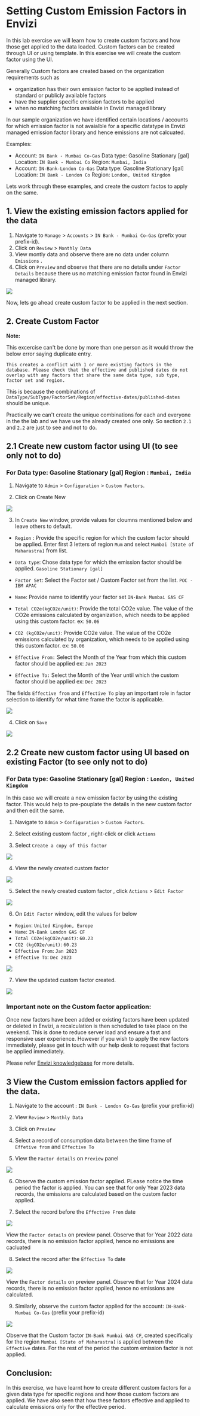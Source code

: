
# Setting Custom Emission Factors in Envizi

In this lab exercise we will learn how to create custom factors and how those get applied to the data loaded. 
Custom factors can be created through UI or using template. In this exercise we will create the custom factor using the UI. 

Generally Custom factors are created based on the organization requirements such  as 
- organization has their own emission factor to be applied instead of standard or publicly available factors
- have the supplier specific emission factors to be applied 
- when no matching factors available in Envizi managed library 


In our sample organization we have identified certain locations / accounts for which emission factor is not avaialble for a specific datatype in Envizi managed emission factor library and hence emissions are not calcuated.

Examples:
- Account: `IN Bank - Mumbai Co-Gas` Data type: Gasoline Stationary [gal] Location: `IN Bank - Mumbai Co` Region: `Mumbai, India`
- Account: `IN-Bank-London Co-Gas`  Data type: Gasoline Stationary [gal]  Location: `IN Bank - London Co` Region: `London, United Kingdom`

Lets work through these examples, and create the custom factos to apply on the same.

## 1. View the existing emission factors applied for the data

1. Navigate to `Manage` > `Accounts` > `IN Bank - Mumbai Co-Gas`  (prefix your prefix-id).
2. Click on `Review` > `Monthly Data`
3. View montly data and observe there are no data under column `Emissions` .
4. Click on `Preview` and observe that there are no details under `Factor Details` because there us no matching emission factor found in Envizi managed library. 

<img src="images/IN-Bank-MumbaiCo-gas-MonthlyData.png">

Now, lets go ahead create custom factor to be applied in the next section.

## 2. Create Custom Factor

**Note:**

This excercise can't be done by more than one person as it would throw the below error saying duplicate entry. 
```
This creates a conflict with 1 or more existing factors in the database. Please check that the effective and published dates do not overlap with any factors that share the same data type, sub type, factor set and region.
```

This is because the combinations of `DataType/SubType/FactorSet/Region/effective-dates/published-dates` should be unique.

Practically we can't create the unique combinations for each and everyone in the the lab and we have use the already created one only. So section `2.1` and `2.2` are just to see and not to do.


## 2.1 Create new custom factor using UI (to see only not to do)

### For Data type: Gasoline Stationary [gal]  Region : `Mumbai, India`

1. Navigate to `Admin` > `Configuration` > `Custom Factors`.
   
2. Click on Create New

<img src="images/Envizi-Create-CustomFactor.png">

3. In `Create New` window, provide values for cloumns mentioned below and leave others to default.
  
- `Region` : Provide the specific region for which the custom factor should be applied. Enter first 3 letters of region `Mum` and select `Mumbai [State of Maharastra]` from list. 
    
- `Data type`:  Chose data type for which the emission factor should be applied. `Gasoline Stationary [gal]`  
    
- `Factor Set`:  Select the  Factor set / Custom Factor set from the list.  `POC - IBM APAC` 
  
- `Name`: Provide name to identify your factor set `IN-Bank Mumbai GAS CF`
 
- `Total CO2e(kgCO2e/unit)`: Provide the total CO2e value. The value of the CO2e emissions calculated by organization, which needs to be applied using this custom factor. ex: `50.06`
- `CO2 (kgCO2e/unit)`: Provide CO2e value. The value of the CO2e emissions calculated by organization, which needs to be applied using this custom factor.  ex: `50.06`
- `Effective From:` Select the Month of the Year from which this custom factor should be applied ex: `Jan 2023`
- `Effective To:` Select the Month of the Year until which the custom factor should be applied ex: `Dec 2023`

The fields `Effective from` and `Effective To` play an important role in factor selection to identify for what time frame the factor is applicable. 

<img src="images/IN-Bank-MumbaiCo-gas-CF-Create-1.png">

4. Click on `Save`

<img src="images/IN-Bank-MumbaiCo-gas-CF-Create-3.png">


## 2.2 Create new custom factor using UI based on existing Factor  (to see only not to do)

### For Data type: Gasoline Stationary [gal]  Region : `London, United Kingdom`

In this case we will create a new emission factor by using the existing factor. This would help to pre-pouplate the details in the new custom factor and then edit the same.

1. Navigate to `Admin` > `Configuration` > `Custom Factors`.
2. Select existing custom factor , right-click or click `Actions`

3. Select `Create a copy of this factor`

<img src="images/Envizi-Create-CF_basedOnExisiting.png">

4. View the newly created custom factor

<img src="images/Envizi-Create-CF_basedOnExisiting-2.png">

5. Select the newly created custom factor , click `Actions` > `Edit Factor`

<img src="images/Envizi-Create-CF2-edit.png">

6. On `Edit Factor` window, edit the values for below

- `Region`: `United Kingdon, Europe`
- `Name`: `IN-Bank London GAS CF`
- `Total CO2e(kgCO2e/unit)`:  `60.23`
- `CO2 (kgCO2e/unit)`:  `60.23`
- `Effective From`: `Jan 2023`
- `Effective To`:  `Dec 2023`

<img src="images/Envizi-Create-CF2-edit-2.png">


7. View the updated custom factor created. 

<img src="images/Envizi-Create-CF2-edit-3.png">


### Important note on the Custom factor application: 

Once new factors have been added or existing factors have been updated or deleted in Envizi, a recalculation is then scheduled to take place on the weekend.  This is done to reduce server load and ensure a fast and responsive user experience.  However if you wish to apply the new factors immediately, please get in touch with our help desk to request that factors be applied immediately.

Please refer [Envizi knowledgebase](https://knowledgebase.envizi.com/home/custom-factor-management#CustomFactorManagement-Recalculationusingnewfactors) for more details. 


## 3 View the Custom emission factors applied for the data.

1. Navigate to the account : `IN Bank - London Co-Gas`   (prefix your prefix-id)
2. View `Review` > `Monthly Data` 
3. Click on `Preview` 
4. Select a record of consumption data between the time frame of `Effetive from`  and `Effective To` 

5. View the `Factor details` on `Preview` panel

<img src="images/IN-Bank-LondonCo-gas-MonthlyData-CF-Applied.png">

6. Observe the custom emission factor applied. 
PLease notice the time period the factor is applied. You can see that for only Year 2023 data records, the emissions are calculated based on the custom factor applied. 

7. Select the record before the `Effective From` date

<img src="images/IN-Bank-LondonCo-gas-MonthlyData-NO-CF-2.png">

View the `Factor details` on preview panel. Observe that for Year 2022 data records, there is no emission factor applied, hence no emissions are cacluated

8. Select the record after the `Effective To` date

<img src="images/IN-Bank-LondonCo-gas-MonthlyData-NO-CF-1.png">

View the `Factor details` on preview panel. Observe that for Year 2024 data records, there is no emission factor applied, hence no emissions are calculated.


9. Similarly, observe the custom factor applied for the account: `IN-Bank-Mumbai Co-Gas`  (prefix your prefix-id)

<img src="images/IN-Bank-MumbaiCo-gas-MonthlyData-CF-Applied.png">    

Observe that the Custom factor `IN-Bank Mumbai GAS CF`, created specifically for the region `Mumbai [State of Maharastra]` is applied between the `Effective` dates. For the rest of the period the custom emission factor is not applied. 



## Conclusion:

In this exercise, we have learnt how to create different custom factors for a given data type for specific regions and how those custom factors are applied. We have also seen that how these factors effective and applied to calculate emissions only for the effective period.
   
   